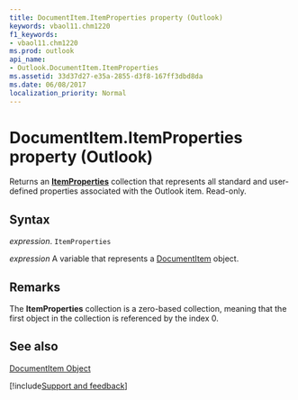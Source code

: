 ```yaml
---
title: DocumentItem.ItemProperties property (Outlook)
keywords: vbaol11.chm1220
f1_keywords:
- vbaol11.chm1220
ms.prod: outlook
api_name:
- Outlook.DocumentItem.ItemProperties
ms.assetid: 33d37d27-e35a-2855-d3f8-167ff3dbd8da
ms.date: 06/08/2017
localization_priority: Normal
---
```



# DocumentItem.ItemProperties property (Outlook)

Returns an  **[ItemProperties](Outlook.ItemProperties.md)** collection that represents all standard and user-defined properties associated with the Outlook item. Read-only.


## Syntax

_expression_. `ItemProperties`

_expression_ A variable that represents a [DocumentItem](Outlook.DocumentItem.md) object.


## Remarks

The  **ItemProperties** collection is a zero-based collection, meaning that the first object in the collection is referenced by the index 0.


## See also


[DocumentItem Object](Outlook.DocumentItem.md)

[!include[Support and feedback](~/includes/feedback-boilerplate.md)]
